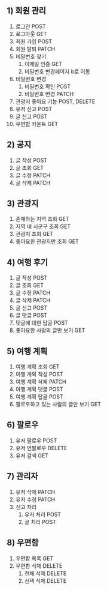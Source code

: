 ## **1) 회원 관리**

1. 로그인 POST
2. 로그아웃 GET
3. 회원 가입 POST
4. 회원 탈퇴 PATCH
5. 비밀번호 찾기
    1. 이메일 인증 GET
    2. 비밀번호 변경페이지 b로 이동
6. 비밀번호 변경
    1. 비밀번호 확인 POST
    2. 비밀번호 변경 PATCH
7. 관광지 좋아요 기능 POST, DELETE
8. 유저 신고 POST
9. 글 신고 POST
10. 우편함 카운트 GET

## **2) 공지**

1. 글 작성 POST
2. 글 조회 GET
3. 글 수정 PATCH
4. 글 삭제 PATCH

## **3) 관광지**

1. 존재하는 지역 조회 GET
2. 지역 내 시군구 조회 GET
3. 관광지 조회 GET
4. 좋아요한 관광지만 조회 GET

## **4) 여행 후기**

1. 글 작성 POST
2. 글 조회 GET
3. 글 수정 PATCH
4. 글 삭제 PATCH
5. 글 신고 POST
6. 글 댓글 POST
7. 댓글에 대한 답글 POST
8. 좋아요한 사람의 글만 보기 GET

## **5) 여행 계획**

1. 여행 계획 조회 GET
2. 여행 계획 작성 POST
3. 여행 계획 삭제 PATCH
4. 여행 계획 댓글 POST
5. 여행 계획 답글 POST
6. 팔로우하고 있는 사람의 글만 보기 GET

## **6) 팔로우**

1. 유저 팔로우 POST
2. 유저 언팔로우 DELETE
3. 유저 검색 GET

## 7) 관리자

1. 유저 삭제 PATCH
2. 유저 수정 PATCH
3. 신고 처리
    1. 유저 처리 POST
    2. 글 처리 POST

## 8) 우편함

1. 우편함 목록 GET
2. 우편함 삭제 DELETE
    1. 전체 삭제 DELETE
    2. 선택 삭제 DELETE